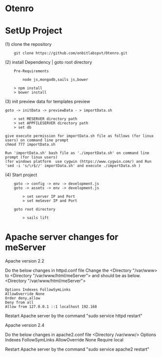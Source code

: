 # Otenro

SetUp Project
===================================================================================================================
(1)	clone the repository

		git clone https://github.com/onbitlabspvt/Otenro.git

(2)	install Dependency | goto root directory

		Pre-Requirements

        	node js,mongodb,sails js,bower

        > npm install
        > bower install

(3) init preview data for templates preview

    goto -> initData -> previewData - > importData.sh

        > set MESERVER directory path
        > set APPFILESERVER directory path
        > set db

    give execute permission for importData.sh file as follows (for linux users) on command line prompt
    chmod 777 importData.sh
    
    Run 'importData.sh' bash file as './importData.sh' on command line prompt (for linux users)
    (for windows platform  use cygwin (https://www.cygwin.com/) and Run 'sed -i 's/\r$//' importData.sh' and execute ./importData.sh )


(4) Start project

		goto -> config -> env -> development.js
		goto -> assets -> env -> development.js
		
		 	> set server IP and Port
		 	> set meSever IP and Port

		goto root directory

			> sails lift



Apache server changes for meServer
===================================================================================================================
Apache version 2.2

Do the below changes in httpd.conf file
Change the <Directory "/var/www> to <Directory "/var/www/html/meServer"> and should be as below.
<Directory "/var/www/html/meServer">

    Options Indexes FollowSymLinks
    AllowOverride None
    Order deny,allow
    Deny from all
    Allow from 127.0.0.1 ::1 localhost 192.168
</Directory>

Restart Apache server by the command "sudo service httpd restart"

Apache version 2.4

Do the below changes in apache2.conf file
<Directory /var/www/>
        Options Indexes FollowSymLinks
        AllowOverride None
        <RequireAll>
                Require local
        </RequireAll>
</Directory>

Restart Apache server by the command "sudo service apache2 restart"


